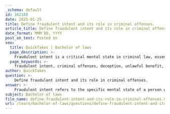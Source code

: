```yaml
---
_schema: default
id: 162180
date: 2025-01-25
title: Define fraudulent intent and its role in criminal offenses.
article_title: Define fraudulent intent and its role in criminal offenses.
date_format: MMM DD, YYYY
post_on_text: Posted on
seo:
  title: QuickTakes | Bachelor of laws
  page_description: >-
    Fraudulent intent is a critical mental state in criminal law, essential for establishing culpability in fraud cases. It requires intention to deceive for personal gain, inferred from circumstances, and categorized as specific intent, playing a pivotal role in prosecuting and defending against fraud.
  page_keywords: >-
    fraudulent intent, criminal offenses, deception, unlawful benefit, prosecution, specific intent, general intent, elements of fraud, burden of proof, defense strategies
author: QuickTakes
question: >-
    Define fraudulent intent and its role in criminal offenses.
answer: >-
    Fraudulent intent refers to the specific mental state of a person who engages in deceptive practices with the purpose of causing harm or obtaining an unlawful benefit. In the context of criminal offenses, particularly fraud, it is a critical element that the prosecution must establish to secure a conviction. \n\n### Role of Fraudulent Intent in Criminal Offenses\n\n1. **Definition and Legal Standards**: Fraudulent intent is often defined as the intention to deceive another party for personal gain. The government must prove that the defendant had this specific intent to defraud, as established in cases like *United States v. Diggs*, where the court emphasized that proof of fraudulent intent is essential, even if actual fraud does not need to be demonstrated.\n\n2. **Inference from Circumstances**: The intent to defraud can be inferred from the totality of the circumstances surrounding the alleged fraudulent act. This means that direct evidence of intent is not always necessary; rather, the context and outcomes of the actions can suggest fraudulent intent. For instance, if a scheme inherently leads to injury or loss for others, intent may be inferred from the nature of the scheme itself.\n\n3. **Specific vs. General Intent**: In criminal law, fraudulent intent is often categorized as "specific intent," which requires the prosecution to demonstrate that the defendant acted with a deliberate purpose to achieve a particular result, such as deceiving a victim. This is distinct from "general intent," which may not require such a specific purpose.\n\n4. **Elements of Fraud**: For an act to be classified as criminal fraud, certain elements must be present, including:\n   - A false representation of a material fact.\n   - Knowledge that the representation is false or reckless disregard for its truth.\n   - Intent to deceive the victim.\n   - The victim's reliance on the false representation, leading to damages.\n\n5. **Burden of Proof**: In criminal cases, the burden of proof is on the prosecution to establish fraudulent intent beyond a reasonable doubt. This is a higher standard than in civil cases, where the burden is typically a preponderance of the evidence.\n\n6. **Implications for Defense**: Understanding fraudulent intent is crucial for both prosecution and defense strategies in fraud cases. Defendants may challenge the prosecution's ability to prove intent, arguing that their actions did not meet the legal threshold for criminal liability.\n\nIn summary, fraudulent intent plays a pivotal role in criminal offenses related to fraud. It is essential for establishing the culpability of the accused and determining whether their actions constitute a criminal offense. The complexities surrounding the proof of intent highlight its significance in the legal framework governing fraud.
subject: Bachelor of laws
file_name: define-fraudulent-intent-and-its-role-in-criminal-offenses.md
url: /learn/bachelor-of-laws/questions/define-fraudulent-intent-and-its-role-in-criminal-offenses
---
```


&nbsp;